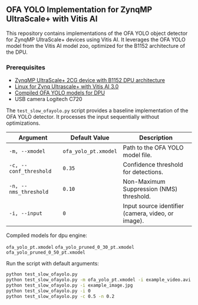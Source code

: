 ## **OFA YOLO Implementation for ZynqMP UltraScale+ with Vitis AI**

This repository contains implementations of the OFA YOLO object detector for ZynqMP UltraScale+ devices using Vitis AI. It leverages the OFA YOLO model from the Vitis AI model zoo, optimized for the B1152 architecture of the DPU.
### **Prerequisites**

- [ZynqMP UltraScale+ 2CG device with B1152 DPU architecture](https://www.fpga-radar.com/vivado-hw-dpu)
- [Linux for Zynq Ultrascale+ with Vitis AI 3.0](https://www.fpga-radar.com/petalinux-vitis-ai)
- [Compiled OFA YOLO models for DPU](https://github.com/farbius/edu-vitis-ai.git)
- USB camera Logitech C720

The `test_slow_ofayolo.py` script provides a baseline implementation of the OFA YOLO detector. It processes the input sequentially without optimizations. 

| Argument          | Default Value                  | Description                                         |
|-------------------|--------------------------------|-----------------------------------------------------|
| `-m, --xmodel`    | `ofa_yolo_pt.xmodel` | Path to the OFA YOLO model file.                   |
| `-c, --conf_threshold` | `0.35`                    | Confidence threshold for detections.               |
| `-n, --nms_threshold` | `0.10`                    | Non-Maximum Suppression (NMS) threshold.           |
| `-i, --input`     | `0`                            | Input source identifier (camera, video, or image). |
Compiled models for dpu engine:

`ofa_yolo_pt.xmodel`
`ofa_yolo_pruned_0_30_pt.xmodel`
`ofa_yolo_pruned_0_50_pt.xmodel`

Run the script with default arguments:
```bash
python test_slow_ofayolo.py
python test_slow_ofayolo.py -m ofa_yolo_pt.xmodel -i example_video.avi
python test_slow_ofayolo.py -i example_image.jpg
python test_slow_ofayolo.py -i 0
python test_slow_ofayolo.py -c 0.5 -n 0.2
```
